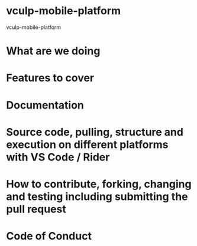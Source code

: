 # vculp-mobile-platform
vculp-mobile-platform

# What are we doing
# Features to cover
# Documentation
# Source code, pulling, structure and execution on different platforms with VS Code / Rider
# How to contribute, forking, changing and testing including submitting the pull request
# Code of Conduct
